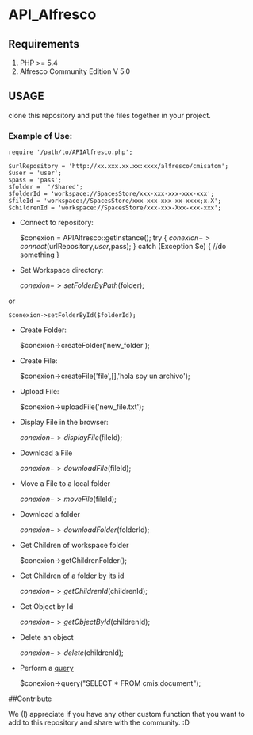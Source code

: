 # API_Alfresco

## Requirements

1. PHP >= 5.4 
2. Alfresco Community Edition V 5.0

## USAGE

clone this repository and put the files together in your project.

### Example  of Use:

    require '/path/to/APIAlfresco.php';

    $urlRepository = 'http://xx.xxx.xx.xx:xxxx/alfresco/cmisatom';
    $user = 'user';
    $pass = 'pass';
    $folder =  '/Shared';
    $folderId = 'workspace://SpacesStore/xxx-xxx-xxx-xxx-xxx';
    $fileId = 'workspace://SpacesStore/xxx-xxx-xxx-xx-xxxx;x.X';
    $childrenId = 'workspace://SpacesStore/xxx-xxx-Xxx-xxx-xxx';

* Connect to repository:

    $conexion = APIAlfresco::getInstance();
    try {
        $conexion->connect($urlRepository,$user,$pass); 
    } catch (Exception $e) {
        //do something
    }

* Set Workspace directory:

    $conexion->setFolderByPath($folder);

or

    $conexion->setFolderById($folderId);

* Create Folder:

    $conexion->createFolder('new_folder');

* Create File:

    $conexion->createFile('file',[],'hola soy un archivo');

* Upload File:

    $conexion->uploadFile('new_file.txt');

* Display File in the browser:

    $conexion->displayFile($fileId);

* Download a File

    $conexion->downloadFile($fileId);

* Move a File to a local folder

    $conexion->moveFile($fileId);

* Download a folder

    $conexion->downloadFolder($folderId);

* Get Children of workspace folder

    $conexion->getChildrenFolder();

* Get Children of a folder by its id

    $conexion->getChildrenId($childrenId);

* Get Object by Id

    $conexion->getObjectById($childrenId);

* Delete an object

    $conexion->delete($childrenId);

* Perform a [query](https://wiki.alfresco.com/wiki/CMIS_Query_Language)

    $conexion->query("SELECT * FROM cmis:document");


##Contribute

We (I) appreciate if you have any other custom function that you want to add to this repository and share with the community. :D

